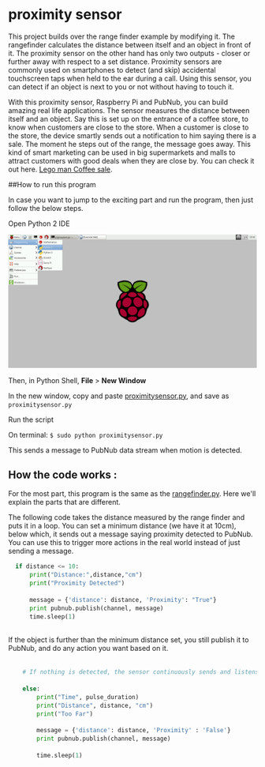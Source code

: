 # proximity sensor

This project builds over the range finder example by modifying it. The rangefinder calculates the distance between itself and an object in front of it. The proximity sensor on the other hand has only two outputs - closer or further away with respect to a set distance. Proximity sensors are commonly used on smartphones to detect (and skip) accidental touchscreen taps when held to the ear during a call. Using this sensor, you can detect if an object is next to you or not without having to touch it. 

With this proximity sensor, Raspberry Pi and PubNub, you can build amazing real life applications. The sensor measures the distance between itself and an object. Say this is set up on the entrance of a coffee store, to know when customers are close to the store. When a customer is close to the store, the device smartly sends out a notification to him saying there is a sale. The moment he steps out of the range, the message goes away. This kind of smart marketing can be used in big supermarkets and malls to attract customers with good deals when they are close by. You can check it out here. [Lego man Coffee sale](http://codyjb.github.io/pubnub-proximity/).

##How to run this program

In case you want to jump to the exciting part and run the program, then just follow the below steps. 

Open Python 2 IDE

![image](../../images/python-ide.png)

Then, in Python Shell,  **File** > **New Window**

In the new window, copy and paste [proximitysensor.py](../proximity-sensor/proximitysensor.py), and save as `proximitysensor.py`

Run the script

On terminal:
`$ sudo python proximitysensor.py`

This sends a message to PubNub data stream when motion is detected.
 
## How the code works : 


For the most part, this program is the same as the [rangefinder.py](../range-finder/rangefinder.py). Here we'll explain the parts that are different.

The following code takes the distance measured by the range finder and puts it in a loop. You can set a minimum distance (we have it at 10cm), below which, it sends out a message saying proximity detected to PubNub. You can use this to trigger more actions in the real world instead of just sending a message. 


    
  ```python   
    if distance <= 10:
        print("Distance:",distance,"cm")
        print("Proximity Detected")
        
        message = {'distance': distance, 'Proximity': "True"}
        print pubnub.publish(channel, message)
        time.sleep(1)
        
   ```  

If the object is further than the minimum distance set, you still publish it to PubNub, and do any action you want based on it. 

```python 

    # If nothing is detected, the sensor continuously sends and listens for a signal, and 	publishes the distance to your PubNub channel.
    
    else:
        print("Time", pulse_duration)
        print("Distance", distance, "cm")
        print("Too Far")
        
        message = {'distance': distance, 'Proximity' : 'False'}
        print pubnub.publish(channel, message)

		time.sleep(1)
```



